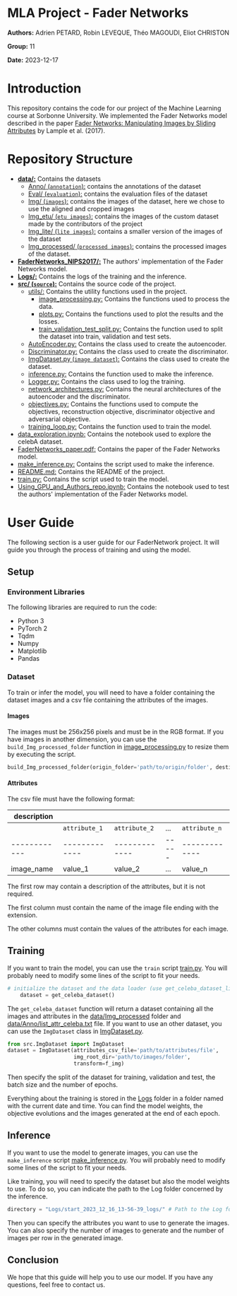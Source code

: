 # MLA Project - Fader Networks

**Authors:** Adrien PETARD, Robin LEVEQUE, Théo MAGOUDI, Eliot CHRISTON

**Group:** 11

**Date:** 2023-12-17


# Introduction

This repository contains the code for our project of the Machine Learning course at Sorbonne University.
We implemented the Fader Networks model described in the paper [Fader Networks: Manipulating Images by Sliding Attributes](https://arxiv.org/abs/1706.00409) by Lample et al. (2017).

# Repository Structure

- <u>**[data/](data/):**</u> Contains the datasets
    - <u>[Anno/](data/Anno/) (`annotation`):</u> contains the annotations of the dataset
    - <u>[Eval/](data/Eval/) (`evaluation`):</u> contains the evaluation files of the dataset
    - <u>[Img/](data/Img/) (`images`):</u> contains the images of the dataset, here we chose to use the aligned and cropped images
    - <u>[Img_etu/](data/Img_etu/) (`etu images`):</u> contains the images of the custom dataset made by the contributors of the project
    - <u>[Img_lite/](data/Img_lite/) (`lite images`):</u> contains a smaller version of the images of the dataset
    - <u>[Img_processed/](data/Img_processed/) (`processed images`):</u> contains the processed images of the dataset.
- <u>**[FaderNetworks_NIPS2017/](FaderNetworks_NIPS2017/):**</u> The authors' implementation of the Fader Networks model.
- <u>**[Logs/](Logs/):**</u> Contains the logs of the training and the inference.
- <u>**[src/](src/) (`source`):**</u> Contains the source code of the project.
    - <u>[utils/](src/utils/):</u> Contains the utility functions used in the project.
        - <u>[image_processing.py](src/utils/image_processing.py):</u> Contains the functions used to process the data.
        - <u>[plots.py](src/utils/plots.py):</u> Contains the functions used to plot the results and the losses.
        - <u>[train_validation_test_split.py](src/utils/train_validation_test_split.py):</u> Contains the function used to split the dataset into train, validation and test sets.
    - <u>[AutoEncoder.py](src/AutoEncoder.py):</u> Contains the class used to create the autoencoder.
    - <u>[Discriminator.py](src/Discriminator.py):</u> Contains the class used to create the discriminator.
    - <u>[ImgDataset.py](src/ImgDataset.py) (`image dataset`):</u> Contains the class used to create the dataset.
    - <u>[inference.py](src/inference.py):</u> Contains the function used to make the inference.
    - <u>[Logger.py](src/Logger.py):</u> Contains the class used to log the training.
    - <u>[network_architectures.py](src/network_architectures.py):</u> Contains the neural architectures of the autoencoder and the discriminator.
    - <u>[objectives.py](src/objectives.py):</u> Contains the functions used to compute the objectives, reconstruction objective, discriminator objective and adversarial objective.
    - <u>[training_loop.py](src/training_loop.py):</u> Contains the function used to train the model.
- <u>[data_exploration.ipynb](data_exploration.ipynb):</u> Contains the notebook used to explore the celebA dataset.
- <u>[FaderNetworks_paper.pdf](FaderNetworks_paper.pdf):</u> Contains the paper of the Fader Networks model.
- <u>[make_inference.py](make_inference.py):</u> Contains the script used to make the inference.
- <u>[README.md](README.md):</u> Contains the README of the project.
- <u>[train.py](train.py):</u> Contains the script used to train the model.
- <u>[Using_GPU_and_Authors_repo.ipynb](Using_GPU_and_Authors_repo.ipynb):</u> Contains the notebook used to test the authors' implementation of the Fader Networks model.


# User Guide
The following section is a user guide for our FaderNetwork project.
It will guide you through the process of training and using the model.

## Setup

### Environment Libraries

The following libraries are required to run the code:

- Python 3
- PyTorch 2
- Tqdm
- Numpy
- Matplotlib
- Pandas

### Dataset

To train or infer the model, you will need to have a folder containing the dataset images and a csv file containing the attributes of the images.

#### Images

The images must be 256x256 pixels and must be in the RGB format. If you have images in another dimension, you can use the `build_Img_processed_folder` function in [image_processing.py](src/utils/image_processing.py) to resize them by executing the script.

```python
build_Img_processed_folder(origin_folder='path/to/origin/folder', destination_folder='path/to/destination/folder')
```

#### Attributes

The csv file must have the following format:

| description | | | | |
|-------------|-----|-----|-----|-----|
|            | `attribute_1` | `attribute_2` | ... | `attribute_n` |
|------------|-------------|-------------|-----|-------------|
| image_name | value_1 | value_2 | ... | value_n |

The first row may contain a description of the attributes, but it is not required.

The first column must contain the name of the image file ending with the extension.

The other columns must contain the values of the attributes for each image.


## Training

If you want to train the model, you can use the `train` script [train.py](train.py). You will probably need to modify some lines of the script to fit your needs.
```python
# initialize the dataset and the data loader (use get_celeba_dataset_lite() for a smaller dataset)
    dataset = get_celeba_dataset()
```
The `get_celeba_dataset` function will return a dataset containing all the images and attributes in the [data/Img_processed](data/Img_processed) folder and [data/Anno/list_attr_celeba.txt](data/Anno/list_attr_celeba.txt) file. If you want to use an other dataset, you can use the `ImgDataset` class in [ImgDataset.py](src/ImgDataset.py).

```python
from src.ImgDataset import ImgDataset
dataset = ImgDataset(attributes_csv_file='path/to/attributes/file', 
                     img_root_dir='path/to/images/folder', 
                     transform=f_img)
```

Then specify the split of the dataset for training, validation and test, the batch size and the number of epochs.


Everything about the training is stored in the [Logs](Logs) folder in a folder named with the current date and time. You can find the model weights, the objective evolutions and the images generated at the end of each epoch.

## Inference

If you want to use the model to generate images, you can use the `make_inference` script [make_inference.py](make_inference.py). You will probably need to modify some lines of the script to fit your needs.

Like training, you will need to specify the dataset but also the model weights to use. To do so, you can indicate the path to the Log folder concerned by the inference.

```python
directory = "Logs/start_2023_12_16_13-56-39_logs/" # Path to the Log folder
```

Then you can specify the attributes you want to use to generate the images. You can also specify the number of images to generate and the number of images per row in the generated image.

## Conclusion

We hope that this guide will help you to use our model. If you have any questions, feel free to contact us.